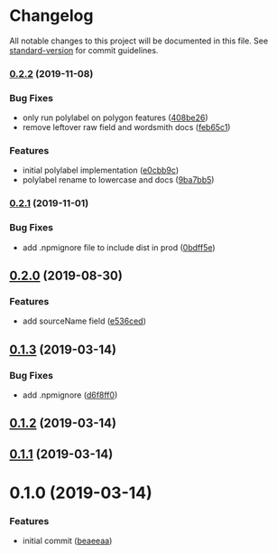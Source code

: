 # Changelog

All notable changes to this project will be documented in this file. See [standard-version](https://github.com/conventional-changelog/standard-version) for commit guidelines.

### [0.2.2](https://github.com/angeloashmore/gatsby-source-arcgis-feature-service/compare/v0.2.1...v0.2.2) (2019-11-08)


### Bug Fixes

* only run polylabel on polygon features ([408be26](https://github.com/angeloashmore/gatsby-source-arcgis-feature-service/commit/408be26))
* remove leftover raw field and wordsmith docs ([feb65c1](https://github.com/angeloashmore/gatsby-source-arcgis-feature-service/commit/feb65c1))


### Features

* initial polylabel implementation ([e0cbb9c](https://github.com/angeloashmore/gatsby-source-arcgis-feature-service/commit/e0cbb9c))
* polylabel rename to lowercase and docs ([9ba7bb5](https://github.com/angeloashmore/gatsby-source-arcgis-feature-service/commit/9ba7bb5))

### [0.2.1](https://github.com/angeloashmore/gatsby-source-arcgis-feature-service/compare/v0.2.0...v0.2.1) (2019-11-01)


### Bug Fixes

* add .npmignore file to include dist in prod ([0bdff5e](https://github.com/angeloashmore/gatsby-source-arcgis-feature-service/commit/0bdff5e))

## [0.2.0](https://github.com/angeloashmore/gatsby-source-arcgis-feature-service/compare/v0.1.3...v0.2.0) (2019-08-30)


### Features

* add sourceName field ([e536ced](https://github.com/angeloashmore/gatsby-source-arcgis-feature-service/commit/e536ced))

## [0.1.3](https://github.com/angeloashmore/gatsby-source-arcgis-feature-service/compare/v0.1.2...v0.1.3) (2019-03-14)


### Bug Fixes

* add .npmignore ([d6f8ff0](https://github.com/angeloashmore/gatsby-source-arcgis-feature-service/commit/d6f8ff0))



## [0.1.2](https://github.com/angeloashmore/gatsby-source-arcgis-feature-service/compare/v0.1.1...v0.1.2) (2019-03-14)



## [0.1.1](https://github.com/angeloashmore/gatsby-source-arcgis-feature-service/compare/v0.1.0...v0.1.1) (2019-03-14)



# 0.1.0 (2019-03-14)


### Features

* initial commit ([beaeeaa](https://github.com/angeloashmore/gatsby-source-arcgis-feature-service/commit/beaeeaa))
